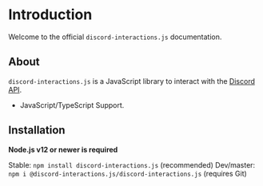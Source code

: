 # Introduction
Welcome to the official `discord-interactions.js` documentation.

## About
`discord-interactions.js` is a JavaScript library to interact with the [Discord API](https://discord.com/developers/docs/intro).

* JavaScript/TypeScript Support.

## Installation
**Node.js v12 or newer is required**

Stable: `npm install discord-interactions.js` (recommended)
Dev/master: `npm i @discord-interactions.js/discord-interactions.js` (requires Git)